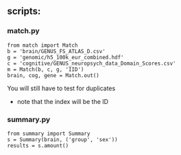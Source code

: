 ## scripts:
### match.py
    from match import Match
    b = 'brain/GENUS_FS_ATLAS_D.csv'
    g = 'genomic/h5_100k_eur_combined.hdf'
    c = 'cognitive/GENUS_neuropsych_data_Domain_Scores.csv'
    m = Match(b, c, g, 'IID')
    brain, cog, gene = Match.out()
You will still have to test for duplicates
* note that the index will be the ID

### summary.py
    from summary import Summary
    s = Summary(brain, ('group', 'sex'))
    results = s.amount()
    
